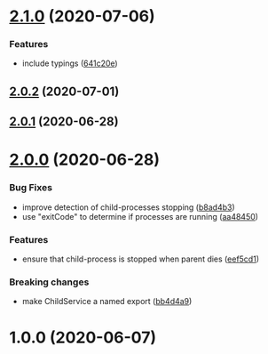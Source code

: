 # [2.1.0](https://github.com/nknapp/node-child-service/compare/v2.0.2...v2.1.0) (2020-07-06)

### Features

- include typings ([641c20e](https://github.com/nknapp/node-child-service/commit/641c20e49dd29082568991de3a81239a35e3b224))

## [2.0.2](https://github.com/nknapp/node-child-service/compare/v2.0.1...v2.0.2) (2020-07-01)

## [2.0.1](https://github.com/nknapp/node-child-service/compare/v2.0.0...v2.0.1) (2020-06-28)

# [2.0.0](https://github.com/nknapp/node-child-service/compare/v1.0.0...v2.0.0) (2020-06-28)

### Bug Fixes

- improve detection of child-processes stopping ([b8ad4b3](https://github.com/nknapp/node-child-service/commit/b8ad4b3f3a21f2208b99dc2e135ce3e5a73db40f))
- use "exitCode" to determine if processes are running ([aa48450](https://github.com/nknapp/node-child-service/commit/aa48450c0acdd7a1b94dbedfe2258e22f15d013e))

### Features

- ensure that child-process is stopped when parent dies ([eef5cd1](https://github.com/nknapp/node-child-service/commit/eef5cd12ce5e406026af5e14286ab660b77087e5))

### Breaking changes

- make ChildService a named export ([bb4d4a9](http://github.com/nknapp/node-child-service/commit/bb4d4a977c1d65773f7892bfc7da341eec4c6209))

# 1.0.0 (2020-06-07)
